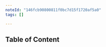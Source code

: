 ```yaml
---
noteId: "146fcb90800811f0bc7d15f1720af5a0"
tags: []

---
```


## Table of Content

```{tableofcontents}
```
